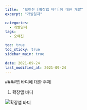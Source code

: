 ```yaml
---
title:  "오여진 [확장앱 바디]에 대한 개발"
excerpt: "개발일지"

categories:
  - 개발일지
tags:
  - 오여진

toc: true
toc_sticky: true
sidebar_main: true
 
date: 2021-09-24
last_modified_at: 2021-09-24
---
```



####앱 바디에 대한 주제

1. 확장앱 바디

![확장앱 바디](https://user-images.githubusercontent.com/84630434/134624870-71416b67-ddbe-4963-9d6b-3bb277144ea0.png)
